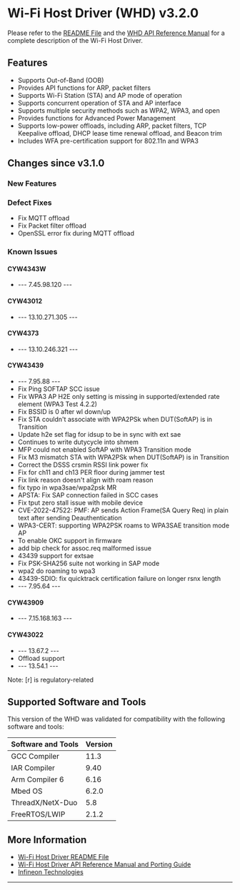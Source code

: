 # Wi-Fi Host Driver (WHD)  v3.2.0
Please refer to the [README File](./README.md) and the [WHD API Reference Manual](https://infineon.github.io/wifi-host-driver/html/index.html) for a complete description of the Wi-Fi Host Driver.

## Features
* Supports Out-of-Band (OOB) 
* Provides API functions for ARP, packet filters
* Supports Wi-Fi Station (STA) and AP mode of operation
* Supports concurrent operation of STA and AP interface
* Supports multiple security methods such as WPA2, WPA3, and open
* Provides functions for Advanced Power Management
* Supports low-power offloads, including ARP, packet filters, TCP Keepalive offload, DHCP lease time renewal offload, and Beacon trim
* Includes WFA pre-certification support for 802.11n and WPA3

## Changes since v3.1.0
### New Features

### Defect Fixes
* Fix MQTT offload
* Fix Packet filter offload
* OpenSSL error fix during MQTT offload

### Known Issues


#### CYW4343W
* --- 7.45.98.120 ---

#### CYW43012
* --- 13.10.271.305 ---

#### CYW4373
* --- 13.10.246.321 ---

#### CYW43439
* --- 7.95.88 ---
* Fix Ping SOFTAP SCC issue
* Fix WPA3 AP H2E only setting is missing in supported/extended rate element (WPA3 Test 4.2.2)
* Fix BSSID is 0 after wl down/up
* Fix STA couldn't associate with WPA2PSk when DUT(SoftAP) is in Transition
* Update h2e set flag for idsup to be in sync with ext sae
* Continues to write dutycycle into shmem
* MFP could not enabled SoftAP with WPA3 Transition mode
* Fix M3 mismatch STA with WPA2PSk when DUT(SoftAP) is in Transition
* Correct the DSSS crsmin RSSI link power fix
* Fix for ch11 and ch13 PER floor during jammer test
* Fix link reason doesn't align with roam reason
* fix typo in wpa3sae/wpa2psk MR
* APSTA: Fix SAP connection failed in SCC cases
* Fix tput zero stall issue with mobile device
* CVE-2022-47522: PMF: AP sends Action Frame(SA Query Req) in plain text after sending Deauthentication
* WPA3-CERT: supporting WPA2PSK roams to WPA3SAE transition mode AP
* To enable OKC support in firmware
* add bip check for assoc.req malformed issue
* 43439 support for extsae
* Fix PSK-SHA256 suite not working in SAP mode
* wpa2 do roaming to wpa3
* 43439-SDIO: fix quicktrack certification failure on longer rsnx length
* --- 7.95.64 ---

#### CYW43909
* --- 7.15.168.163 ---

#### CYW43022
* --- 13.67.2 ---
* Offload support
* --- 13.54.1      ---

Note: [r] is regulatory-related

## Supported Software and Tools
This version of the WHD was validated for compatibility with the following software and tools:

| Software and Tools                                      | Version      |
| :---                                                    | :----        |
| GCC Compiler                                            | 11.3         |
| IAR Compiler                                            | 9.40         |
| Arm Compiler 6                                          | 6.16         |
| Mbed OS                                                 | 6.2.0        |
| ThreadX/NetX-Duo                                        | 5.8          |
| FreeRTOS/LWIP                                           | 2.1.2        |


## More Information
* [Wi-Fi Host Driver README File](./README.md)
* [Wi-Fi Host Driver API Reference Manual and Porting Guide](https://infineon.github.io/wifi-host-driver/html/index.html)
* [Infineon Technologies](http://www.infineon.com) 

---
